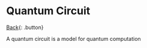 # Quantum Circuit

[Back](../index.md#quantum){: .button}

A quantum circuit is a model for quantum computation
